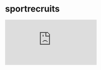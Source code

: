 # sportrecruits

![Frontend Challenge - Academic Fit Report.pdf](https://github.com/mrberggg/sportrecruits/files/9332430/Frontend.Challenge.-.Academic.Fit.Report.-.Sheet1.2.pdf)
